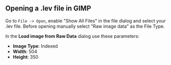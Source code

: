 ## Opening a .lev file in GIMP

Go to `File -> Open`, enable "Show All Files" in the file dialog and select your .lev file. Before opening manually select "Raw image data" as the File Type.

In the **Load image from Raw Data** dialog use these parameters:

* **Image Type**: Indexed
* **Width**: 504
* **Height**: 350
